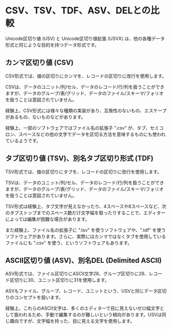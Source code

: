 # CSV、TSV、TDF、ASV、DELとの比較

Unicode区切り値 (USV) と Unicode区切り値拡張 (USVX) は、他の各種データ形式と同じような目的を持つデータ形式です。


## カンマ区切り値 (CSV)

CSV形式では、値の区切りにカンマを、レコードの区切りに改行を使用します。

CSVは、データのユニット/列/セル、データのレコード/行/列を扱うことができますが、データのグループ/表/グリッド、データのファイル/スキーマ/フォリオを扱うことは意図されていません。

経験上、CSV形式には様々な種類の実装があり、互換性のないもの、エスケープがあるもの、ないものなどがあります。

経験上、一部のソフトウェアではファイル名の拡張子 ".csv" が、タブ、セミコロン、スペースなどの他の文字でデータを区切る方法を意味するものにも使われているようです。


## タブ区切り値 (TSV)、別名タブ区切り形式 (TDF)

TSV形式では、値の区切りにタブを、レコードの区切りに改行を使用します。

TSVは、データのユニット/列/セル、データのレコード/行/列を扱うことができますが、データのグループ/表/グリッド、データのファイル/スキーマ/フォリオを扱うことは意図されていません。

TSV形式は経験上、タブ文字が見えなかったり、4スペースや8スペースなど、次のタブストップまでのスペース数だけ文字幅を取ったりすることで、エディターによっては編集が困難な場合があります。

また経験上、ファイル名の拡張子に ".tsv" を使うソフトウェアや、".tdf" を使うソフトウェアがあります。さらに、実際にはカンマではなくタブを使用しているファイルにも ".csv" を使う、というソフトウェアもあります。


## ASCII区切り値 (ASV)、別名DEL (Delimited ASCII)

ASV形式では、ファイル区切りにASCII文字28、グループ区切りに29、レコード区切りに30、ユニット区切りに31を使用します。

ASVもファイル、グループ、レコード、ユニットという、USVと同じデータ区切りのコンセプトを扱います。

経験上、これらのASCII文字は、多くのエディターで目に見えないゼロ幅文字として扱われるため、手動で編集するのが難しいという傾向があります。USVは同じ趣向ですが、文字幅を持った、目に見える文字を使用します。
